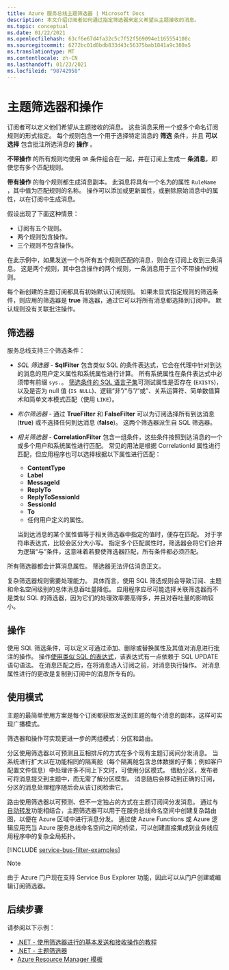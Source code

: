 ```yaml
---
title: Azure 服务总线主题筛选器 | Microsoft Docs
description: 本文介绍订阅者如何通过指定筛选器来定义希望从主题接收的消息。
ms.topic: conceptual
ms.date: 01/22/2021
ms.openlocfilehash: 63cf6e67d4fa32c5c7f52f569094e1165554108c
ms.sourcegitcommit: 6272bc01d8bdb833d43c56375bab1841a9c380a5
ms.translationtype: MT
ms.contentlocale: zh-CN
ms.lasthandoff: 01/23/2021
ms.locfileid: "98742958"
---
```

# <a name="topic-filters-and-actions"></a>主题筛选器和操作

订阅者可以定义他们希望从主题接收的消息。 这些消息采用一个或多个命名订阅规则的形式指定。 每个规则包含一个用于选择特定消息的 **筛选** 条件，并且 **可以选择** 包含批注所选消息的 **操作** 。 

**不带操作** 的所有规则均使用 `OR` 条件组合在一起，并在订阅上生成一 **条消息**，即使您有多个匹配规则。 

**带有操作** 的每个规则都生成消息副本。 此消息将具有一个名为的属性 `RuleName` ，其中值为匹配规则的名称。 操作可以添加或更新属性，或删除原始消息中的属性，以在订阅中生成消息。 

假设出现了下面这种情景：

- 订阅有五个规则。
- 两个规则包含操作。
- 三个规则不包含操作。

在此示例中，如果发送一个与所有五个规则匹配的消息，则会在订阅上收到三条消息。 这是两个规则，其中包含操作的两个规则，一条消息用于三个不带操作的规则。 

每个新创建的主题订阅都具有初始默认订阅规则。 如果未显式指定规则的筛选条件，则应用的筛选器是 **true** 筛选器，通过它可以将所有消息都选择到订阅中。 默认规则没有关联批注操作。

## <a name="filters"></a>筛选器
服务总线支持三个筛选条件：

-   *SQL 筛选器* - **SqlFilter** 包含类似 SQL 的条件表达式，它会在代理中针对到达的消息的用户定义属性和系统属性进行计算。 所有系统属性在条件表达式中必须带有前缀 `sys.`。 [筛选条件的 SQL 语言子集](service-bus-messaging-sql-filter.md)可测试属性是否存在 (`EXISTS`)，以及是否为 null 值 (`IS NULL`)、逻辑“非”/“与”/“或”、关系运算符、简单数值算术和简单文本模式匹配（使用 `LIKE`）。

-   *布尔筛选器* - 通过 **TrueFilter** 和 **FalseFilter** 可以为订阅选择所有到达消息 (**true**) 或不选择任何到达消息 (**false**)。 这两个筛选器派生自 SQL 筛选器。 

-   *相关筛选器* - **CorrelationFilter** 包含一组条件，这些条件按照到达消息的一个或多个用户和系统属性进行匹配。 常见的用法是根据 CorrelationId 属性进行匹配，但应用程序也可以选择根据以下属性进行匹配：

    - **ContentType**
     - **Label**
     - **MessageId**
     - **ReplyTo**
     - **ReplyToSessionId**
     - **SessionId** 
     - **To**
     - 任何用户定义的属性。 
     
     当到达消息的某个属性值等于相关筛选器中指定的值时，便存在匹配。 对于字符串表达式，比较会区分大小写。 指定多个匹配属性时，筛选器会将它们合并为逻辑“与”条件，这意味着若要使筛选器匹配，所有条件都必须匹配。

所有筛选器都会计算消息属性。 筛选器无法评估消息正文。

复杂筛选器规则需要处理能力。 具体而言，使用 SQL 筛选规则会导致订阅、主题和命名空间级别的总体消息吞吐量降低。 应用程序应尽可能选择关联筛选器而不是类似 SQL 的筛选器，因为它们的处理效率要高得多，并且对吞吐量的影响较小。

## <a name="actions"></a>操作

使用 SQL 筛选条件，可以定义可通过添加、删除或替换属性及其值对消息进行批注的操作。 操作[使用类似 SQL 的表达式](service-bus-messaging-sql-filter.md)，该表达式有一点依赖于 SQL UPDATE 语句语法。 在消息匹配之后，在将消息选入订阅之前，对消息执行操作。 对消息属性进行的更改是复制到订阅中的消息所专有的。

## <a name="usage-patterns"></a>使用模式

主题的最简单使用方案是每个订阅都获取发送到主题的每个消息的副本，这样可实现广播模式。

筛选器和操作可实现更进一步的两组模式：分区和路由。

分区使用筛选器以可预测且互相排斥的方式在多个现有主题订阅间分发消息。 当系统进行扩大以在功能相同的隔离舱（每个隔离舱包含总体数据的子集；例如客户配置文件信息）中处理许多不同上下文时，可使用分区模式。 借助分区，发布者可将消息提交到主题中，而无需了解分区模型。 消息随后会移动到正确的订阅，分区的消息处理程序随后会从该订阅检索它。

路由使用筛选器以可预测、但不一定独占的方式在主题订阅间分发消息。 通过与[自动转发](service-bus-auto-forwarding.md)功能相结合，主题筛选器可以用于在服务总线命名空间中创建复杂路由图，以便在 Azure 区域中进行消息分发。 通过使 Azure Functions 或 Azure 逻辑应用充当 Azure 服务总线命名空间之间的桥梁，可以创建直接集成到业务线应用程序中的复杂全局拓扑。

[!INCLUDE [service-bus-filter-examples](../../includes/service-bus-filter-examples.md)]



> [!NOTE]
> 由于 Azure 门户现在支持 Service Bus Explorer 功能，因此可以从门户创建或编辑订阅筛选器。 

## <a name="next-steps"></a>后续步骤
请参阅以下示例： 

- [.NET - 使用筛选器进行的基本发送和接收操作的教程](https://github.com/Azure/azure-service-bus/tree/master/samples/DotNet/GettingStarted/BasicSendReceiveTutorialwithFilters/BasicSendReceiveTutorialWithFilters)
- [.NET - 主题筛选器](https://github.com/Azure/azure-service-bus/tree/master/samples/DotNet/Microsoft.Azure.ServiceBus/TopicFilters)
- [Azure Resource Manager 模板](/azure/templates/microsoft.servicebus/2017-04-01/namespaces/topics/subscriptions/rules)
